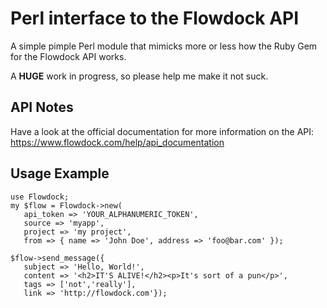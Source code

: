 Perl interface to the Flowdock API
==================================

A simple pimple Perl module that mimicks more or less how the Ruby Gem for the Flowdock API works.

A **HUGE** work in progress, so please help me make it not suck.

API Notes
---------
Have a look at the official documentation for more information on the API:
https://www.flowdock.com/help/api_documentation

Usage Example
----------------------

```
use Flowdock;
my $flow = Flowdock->new(
   api_token => 'YOUR_ALPHANUMERIC_TOKEN',
   source => 'myapp',
   project => 'my project',
   from => { name => 'John Doe', address => 'foo@bar.com' });

$flow->send_message({
   subject => 'Hello, World!',
   content => '<h2>IT'S ALIVE!</h2><p>It's sort of a pun</p>',
   tags => ['not','really'],
   link => 'http://flowdock.com'});
```